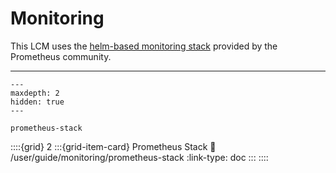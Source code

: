 # Monitoring

This LCM uses the [helm-based monitoring stack](https://github.com/prometheus-community/helm-charts
) provided by the Prometheus community.

---

```{toctree}
---
maxdepth: 2
hidden: true
---

prometheus-stack
```

::::{grid} 2
:::{grid-item-card} Prometheus Stack
:link: /user/guide/monitoring/prometheus-stack
:link-type: doc
:::
::::
